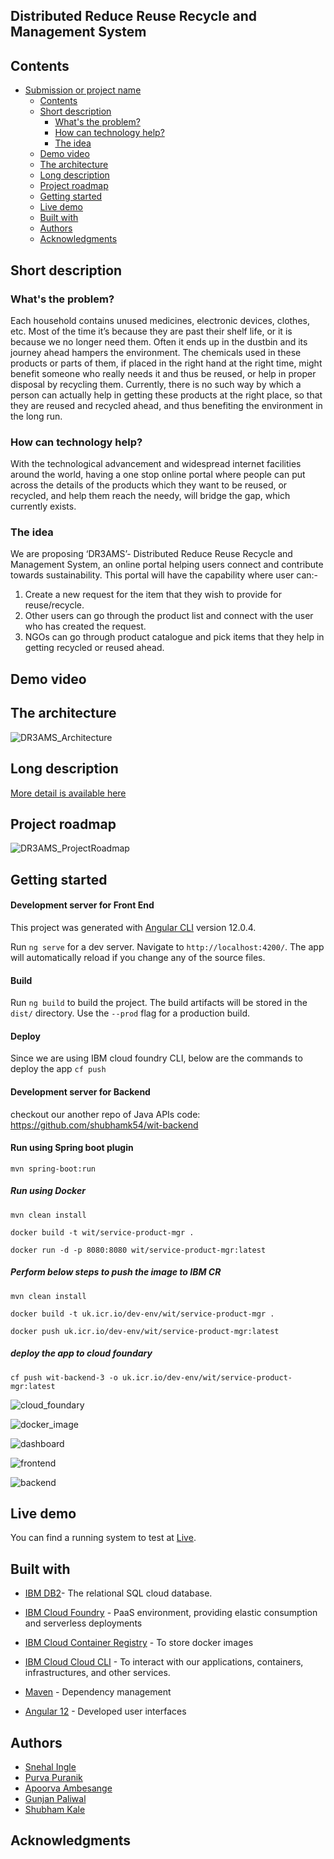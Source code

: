 ## Distributed Reduce Reuse Recycle and Management System

## Contents

- [Submission or project name](#submission-or-project-name)
  - [Contents](#contents)
  - [Short description](#short-description)
    - [What's the problem?](#whats-the-problem)
    - [How can technology help?](#how-can-technology-help)
    - [The idea](#the-idea)
  - [Demo video](#demo-video)
  - [The architecture](#the-architecture)
  - [Long description](#long-description)
  - [Project roadmap](#project-roadmap)
  - [Getting started](#getting-started)
  - [Live demo](#live-demo)
  - [Built with](#built-with)
  - [Authors](#authors)
  - [Acknowledgments](#acknowledgments)

## Short description

### What's the problem?

Each household contains unused medicines, electronic devices, clothes, etc. Most of the time it’s because they are past their shelf life, or it is because we no longer need them. Often it ends up in the dustbin and its journey ahead hampers the environment. The chemicals used in these products or parts of them, if placed in the right hand at the right time, might benefit someone who really needs it and thus be reused, or help in proper disposal by recycling them. Currently, there is no such way by which a person can actually help in getting these products at the right place, so that they are reused and recycled ahead, and thus benefiting the environment in the long run. 

### How can technology help?

With the technological advancement and widespread internet facilities around the world, having a one stop online portal where people can put across the details of the products which they want to be reused, or recycled, and help them reach the needy, will bridge the gap, which currently exists. 

### The idea

We are proposing ‘DR3AMS’- Distributed Reduce Reuse Recycle and Management System, an online portal helping users connect and contribute towards sustainability. This portal will have the capability where user can:- 
1. Create a new request for the item that they wish to provide for reuse/recycle.
2. Other users can go through the product list and connect with the user who has created the request.
3. NGOs can go through product catalogue and pick items that they help in getting recycled or reused ahead. 

## Demo video

## The architecture

![DR3AMS_Architecture](images/DR3AMS_Architecture.jpg)

## Long description

[More detail is available here](./docs/DESCRIPTION.md)

## Project roadmap

![DR3AMS_ProjectRoadmap](images/DR3AMS_ProjectRoadmap.PNG)

## Getting started

#### Development server for Front End
This project was generated with [Angular CLI](https://github.com/angular/angular-cli) version 12.0.4.



Run `ng serve` for a dev server. Navigate to `http://localhost:4200/`. The app will automatically reload if you change any of the source files.

#### Build

Run `ng build` to build the project. The build artifacts will be stored in the `dist/` directory. Use the `--prod` flag for a production build.

#### Deploy

Since we are using IBM cloud foundry CLI, below are the commands to deploy the app
`cf push`
#### Development server for Backend

checkout our another repo of Java APIs code: https://github.com/shubhamk54/wit-backend

#### Run using Spring boot plugin
`mvn spring-boot:run`
##### Run using Docker
`mvn clean install`

`docker build -t wit/service-product-mgr .`

`docker run -d -p 8080:8080 wit/service-product-mgr:latest`

##### Perform below steps to push the image to IBM CR

`mvn clean install`

`docker build -t uk.icr.io/dev-env/wit/service-product-mgr .`

`docker push uk.icr.io/dev-env/wit/service-product-mgr:latest`


##### deploy the app to cloud foundary
`cf push wit-backend-3 -o uk.icr.io/dev-env/wit/service-product-mgr:latest`


![cloud_foundary](images/cloud_foundary.png)

![docker_image](images/docker_image.png)

![dashboard](images/dashboard.png)

![frontend](images/frontend.png)

![backend](images/backend.png)


## Live demo

You can find a running system to test at [Live](https://front-end.eu-gb.cf.appdomain.cloud/welcome).

## Built with

- [IBM DB2](https://www.ibm.com/in-en/cloud/db2-on-cloud)- The relational SQL cloud database.
- [IBM Cloud Foundry](https://www.ibm.com/in-en/cloud/cloud-foundry) - PaaS environment, providing elastic consumption and serverless deployments
- [IBM Cloud Container Registry](https://www.ibm.com/in-en/cloud/container-registry) - To store docker images
- [IBM Cloud Cloud CLI](https://www.ibm.com/in-en/cloud/cli) - To interact with our applications, containers, infrastructures, and other services.

- [Maven](https://maven.apache.org/) - Dependency management
- [Angular 12](https://angular.io/docs/) - Developed user interfaces

## Authors
- [Snehal Ingle](https://github.com/inglesneh)
- [Purva Puranik](https://github.com/purvapuranik)
- [Apoorva Ambesange](https://github.com/ApoorvaAmbesange)
- [Gunjan Paliwal](https://github.com/gunjan7paliwal)
- [Shubham Kale](https://github.com/shubhamk54)

## Acknowledgments
